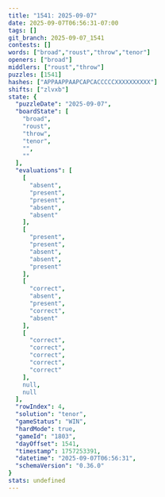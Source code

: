 ```yaml
---
title: "1541: 2025-09-07"
date: 2025-09-07T06:56:31-07:00
tags: []
git_branch: 2025-09-07_1541
contests: []
words: ["broad","roust","throw","tenor"]
openers: ["broad"]
middlers: ["roust","throw"]
puzzles: [1541]
hashes: ["APPAAPPAAPCAPCACCCCCXXXXXXXXXX"]
shifts: ["zlvxb"]
state: {
  "puzzleDate": "2025-09-07",
  "boardState": [
    "broad",
    "roust",
    "throw",
    "tenor",
    "",
    ""
  ],
  "evaluations": [
    [
      "absent",
      "present",
      "present",
      "absent",
      "absent"
    ],
    [
      "present",
      "present",
      "absent",
      "absent",
      "present"
    ],
    [
      "correct",
      "absent",
      "present",
      "correct",
      "absent"
    ],
    [
      "correct",
      "correct",
      "correct",
      "correct",
      "correct"
    ],
    null,
    null
  ],
  "rowIndex": 4,
  "solution": "tenor",
  "gameStatus": "WIN",
  "hardMode": true,
  "gameId": "1803",
  "dayOffset": 1541,
  "timestamp": 1757253391,
  "datetime": "2025-09-07T06:56:31",
  "schemaVersion": "0.36.0"
}
stats: undefined
---
```

<!-- more -->

